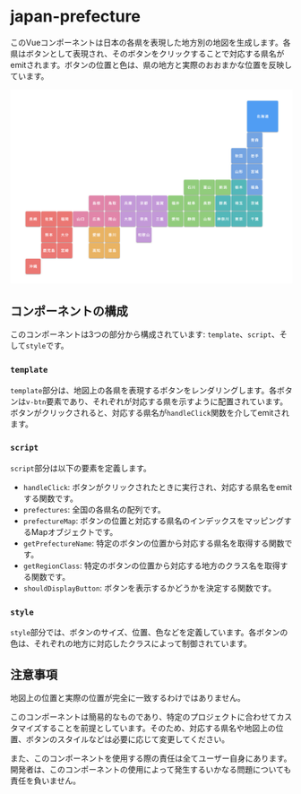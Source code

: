 # japan-prefecture

このVueコンポーネントは日本の各県を表現した地方別の地図を生成します。各県はボタンとして表現され、そのボタンをクリックすることで対応する県名がemitされます。ボタンの位置と色は、県の地方と実際のおおまかな位置を反映しています。

![japan-prefecture](screanshots.png)

## コンポーネントの構成

このコンポーネントは3つの部分から構成されています: `template`、`script`、そして`style`です。

### `template`

`template`部分は、地図上の各県を表現するボタンをレンダリングします。各ボタンは`v-btn`要素であり、それぞれが対応する県を示すように配置されています。ボタンがクリックされると、対応する県名が`handleClick`関数を介してemitされます。

### `script`

`script`部分は以下の要素を定義します。

- `handleClick`: ボタンがクリックされたときに実行され、対応する県名をemitする関数です。
- `prefectures`: 全国の各県名の配列です。
- `prefectureMap`: ボタンの位置と対応する県名のインデックスをマッピングするMapオブジェクトです。
- `getPrefectureName`: 特定のボタンの位置から対応する県名を取得する関数です。
- `getRegionClass`: 特定のボタンの位置から対応する地方のクラス名を取得する関数です。
- `shouldDisplayButton`: ボタンを表示するかどうかを決定する関数です。

### `style`

`style`部分では、ボタンのサイズ、位置、色などを定義しています。各ボタンの色は、それぞれの地方に対応したクラスによって制御されています。

## 注意事項

地図上の位置と実際の位置が完全に一致するわけではありません。

このコンポーネントは簡易的なものであり、特定のプロジェクトに合わせてカスタマイズすることを前提としています。そのため、対応する県名や地図上の位置、ボタンのスタイルなどは必要に応じて変更してください。

また、このコンポーネントを使用する際の責任は全てユーザー自身にあります。開発者は、このコンポーネントの使用によって発生するいかなる問題についても責任を負いません。

